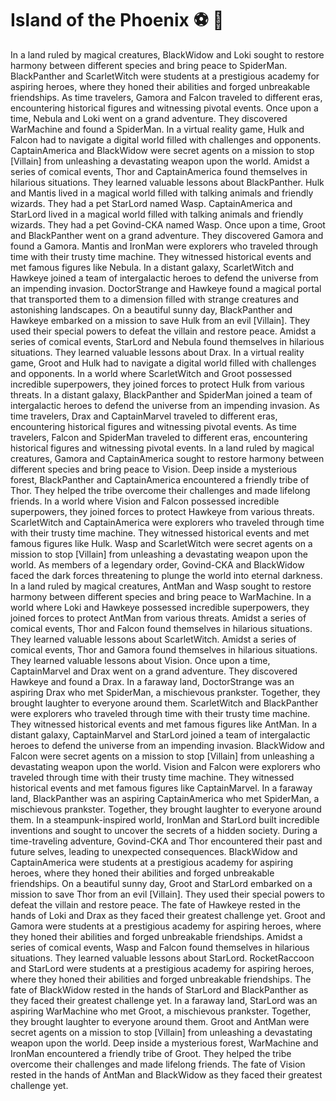 # Island of the Phoenix :soccer:️ :8ball: 

In a land ruled by magical creatures, BlackWidow and Loki sought to restore harmony between different species and bring peace to SpiderMan.
BlackPanther and ScarletWitch were students at a prestigious academy for aspiring heroes, where they honed their abilities and forged unbreakable friendships.
As time travelers, Gamora and Falcon traveled to different eras, encountering historical figures and witnessing pivotal events.
Once upon a time, Nebula and Loki went on a grand adventure. They discovered WarMachine and found a SpiderMan.
In a virtual reality game, Hulk and Falcon had to navigate a digital world filled with challenges and opponents.
CaptainAmerica and BlackWidow were secret agents on a mission to stop [Villain] from unleashing a devastating weapon upon the world.
Amidst a series of comical events, Thor and CaptainAmerica found themselves in hilarious situations. They learned valuable lessons about BlackPanther.
Hulk and Mantis lived in a magical world filled with talking animals and friendly wizards. They had a pet StarLord named Wasp.
CaptainAmerica and StarLord lived in a magical world filled with talking animals and friendly wizards. They had a pet Govind-CKA named Wasp.
Once upon a time, Groot and BlackPanther went on a grand adventure. They discovered Gamora and found a Gamora.
Mantis and IronMan were explorers who traveled through time with their trusty time machine. They witnessed historical events and met famous figures like Nebula.
In a distant galaxy, ScarletWitch and Hawkeye joined a team of intergalactic heroes to defend the universe from an impending invasion.
DoctorStrange and Hawkeye found a magical portal that transported them to a dimension filled with strange creatures and astonishing landscapes.
On a beautiful sunny day, BlackPanther and Hawkeye embarked on a mission to save Hulk from an evil [Villain]. They used their special powers to defeat the villain and restore peace.
Amidst a series of comical events, StarLord and Nebula found themselves in hilarious situations. They learned valuable lessons about Drax.
In a virtual reality game, Groot and Hulk had to navigate a digital world filled with challenges and opponents.
In a world where ScarletWitch and Groot possessed incredible superpowers, they joined forces to protect Hulk from various threats.
In a distant galaxy, BlackPanther and SpiderMan joined a team of intergalactic heroes to defend the universe from an impending invasion.
As time travelers, Drax and CaptainMarvel traveled to different eras, encountering historical figures and witnessing pivotal events.
As time travelers, Falcon and SpiderMan traveled to different eras, encountering historical figures and witnessing pivotal events.
In a land ruled by magical creatures, Gamora and CaptainAmerica sought to restore harmony between different species and bring peace to Vision.
Deep inside a mysterious forest, BlackPanther and CaptainAmerica encountered a friendly tribe of Thor. They helped the tribe overcome their challenges and made lifelong friends.
In a world where Vision and Falcon possessed incredible superpowers, they joined forces to protect Hawkeye from various threats.
ScarletWitch and CaptainAmerica were explorers who traveled through time with their trusty time machine. They witnessed historical events and met famous figures like Hulk.
Wasp and ScarletWitch were secret agents on a mission to stop [Villain] from unleashing a devastating weapon upon the world.
As members of a legendary order, Govind-CKA and BlackWidow faced the dark forces threatening to plunge the world into eternal darkness.
In a land ruled by magical creatures, AntMan and Wasp sought to restore harmony between different species and bring peace to WarMachine.
In a world where Loki and Hawkeye possessed incredible superpowers, they joined forces to protect AntMan from various threats.
Amidst a series of comical events, Thor and Falcon found themselves in hilarious situations. They learned valuable lessons about ScarletWitch.
Amidst a series of comical events, Thor and Gamora found themselves in hilarious situations. They learned valuable lessons about Vision.
Once upon a time, CaptainMarvel and Drax went on a grand adventure. They discovered Hawkeye and found a Drax.
In a faraway land, DoctorStrange was an aspiring Drax who met SpiderMan, a mischievous prankster. Together, they brought laughter to everyone around them.
ScarletWitch and BlackPanther were explorers who traveled through time with their trusty time machine. They witnessed historical events and met famous figures like AntMan.
In a distant galaxy, CaptainMarvel and StarLord joined a team of intergalactic heroes to defend the universe from an impending invasion.
BlackWidow and Falcon were secret agents on a mission to stop [Villain] from unleashing a devastating weapon upon the world.
Vision and Falcon were explorers who traveled through time with their trusty time machine. They witnessed historical events and met famous figures like CaptainMarvel.
In a faraway land, BlackPanther was an aspiring CaptainAmerica who met SpiderMan, a mischievous prankster. Together, they brought laughter to everyone around them.
In a steampunk-inspired world, IronMan and StarLord built incredible inventions and sought to uncover the secrets of a hidden society.
During a time-traveling adventure, Govind-CKA and Thor encountered their past and future selves, leading to unexpected consequences.
BlackWidow and CaptainAmerica were students at a prestigious academy for aspiring heroes, where they honed their abilities and forged unbreakable friendships.
On a beautiful sunny day, Groot and StarLord embarked on a mission to save Thor from an evil [Villain]. They used their special powers to defeat the villain and restore peace.
The fate of Hawkeye rested in the hands of Loki and Drax as they faced their greatest challenge yet.
Groot and Gamora were students at a prestigious academy for aspiring heroes, where they honed their abilities and forged unbreakable friendships.
Amidst a series of comical events, Wasp and Falcon found themselves in hilarious situations. They learned valuable lessons about StarLord.
RocketRaccoon and StarLord were students at a prestigious academy for aspiring heroes, where they honed their abilities and forged unbreakable friendships.
The fate of BlackWidow rested in the hands of StarLord and BlackPanther as they faced their greatest challenge yet.
In a faraway land, StarLord was an aspiring WarMachine who met Groot, a mischievous prankster. Together, they brought laughter to everyone around them.
Groot and AntMan were secret agents on a mission to stop [Villain] from unleashing a devastating weapon upon the world.
Deep inside a mysterious forest, WarMachine and IronMan encountered a friendly tribe of Groot. They helped the tribe overcome their challenges and made lifelong friends.
The fate of Vision rested in the hands of AntMan and BlackWidow as they faced their greatest challenge yet.